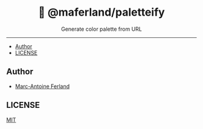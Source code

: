 <div align="center">
<h1>🎨 @maferland/paletteify</h1>

<p>Generate color palette from URL </p>
</div>

<!-- “Imitation is the sincerest form of flattery that mediocrity can pay to
greatness. - Oscar Wilde -->

---

<!-- START doctoc generated TOC please keep comment here to allow auto update -->
<!-- DON'T EDIT THIS SECTION, INSTEAD RE-RUN doctoc TO UPDATE -->

- [Author](#author)
- [LICENSE](#license)

<!-- END doctoc generated TOC please keep comment here to allow auto update -->

## Author

- [Marc-Antoine Ferland](https://maferland.com)

## LICENSE

[MIT](LICENSE)
